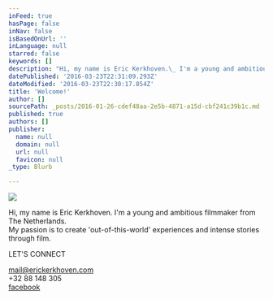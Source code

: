 ```yaml
---
inFeed: true
hasPage: false
inNav: false
isBasedOnUrl: ''
inLanguage: null
starred: false
keywords: []
description: "Hi, my name is Eric Kerkhoven.\_ I'm a young and ambitious filmmaker from The Netherlands.My passion is to create 'out-of-this-world' experiences and intense stories through film."
datePublished: '2016-03-23T22:31:09.293Z'
dateModified: '2016-03-23T22:30:17.854Z'
title: 'Welcome!'
author: []
sourcePath: _posts/2016-01-26-cdef48aa-2e5b-4871-a15d-cbf241c39b1c.md
published: true
authors: []
publisher:
  name: null
  domain: null
  url: null
  favicon: null
_type: Blurb

---
```

![](https://the-grid-user-content.s3-us-west-2.amazonaws.com/4a1b76b9-fde1-4d26-a935-ade43f55b969.jpg)

Hi, my name is Eric Kerkhoven.  I'm a young and ambitious filmmaker from The Netherlands.  
My passion is to create 'out-of-this-world' experiences and intense stories through film.

LET'S CONNECT

mail@erickerkhoven.com  
+32  88 148 305  
[facebook][0]

[0]: null